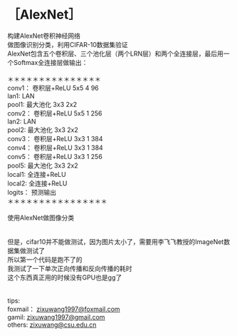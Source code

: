 ［AlexNet］
=====
构建AlexNet卷积神经网络<br>
做图像识别分类，利用CIFAR-10数据集验证<br>
AlexNet包含五个卷积层、三个池化层（两个LRN层）和两个全连接层，最后用一个Softmax全连接层做输出：<br>
<br>
＊＊＊＊＊＊＊＊＊＊＊＊＊＊＊<br>
conv1：  卷积层+ReLU    5x5 4 96<br>
lan1:     LAN<br>
pool1:   最大池化       3x3 2x2<br>
conv2：  卷积层+ReLU    5x5 1 256<br>
lan2:     LAN<br>
pool2:   最大池化       3x3 2x2<br>
conv3：  卷积层+ReLU    3x3 1 384<br>
conv4：  卷积层+ReLU    3x3 1 384<br>
conv5：  卷积层+ReLU    3x3 1 256<br>
pool5:   最大池化       3x3 2x2<br>
local1:  全连接+ReLU<br>
local2:  全连接+ReLU<br>
logits： 预测输出<br>
＊＊＊＊＊＊＊＊＊＊＊＊＊＊＊＊<br>
<br>
使用AlexNet做图像分类<br>
<br>
<br>
但是，cifar10并不能做测试，因为图片太小了，需要用李飞飞教授的ImageNet数据集做测试了<br>
所以第一个代码是跑不了的<br>
我测试了一下单次正向传播和反向传播的耗时<br>
这个东西真正用的时候没有GPU也是gg了<br>
<br>
<br>
tips:<br>
foxmail：  zixuwang1997@foxmail.com<br>
gamil:     zixuwang1997@gmail.com<br>
others:    zixuwang@csu.edu.cn<br>
